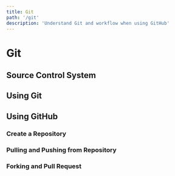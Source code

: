 ```yaml
---
title: Git
path: '/git'
description: 'Understand Git and workflow when using GitHub'
---
```


# Git

## Source Control System

## Using Git

## Using GitHub

### Create a Repository

### Pulling and Pushing from Repository

### Forking and Pull Request
